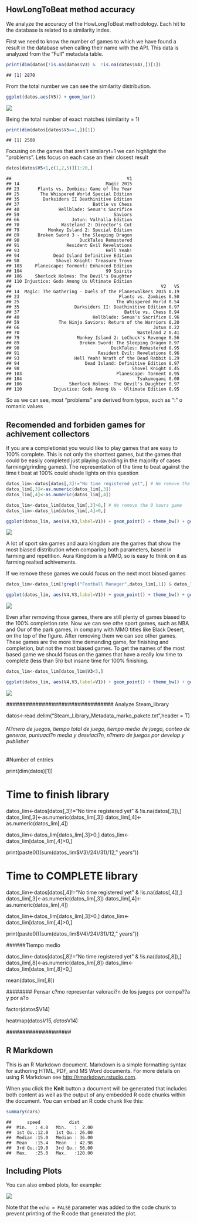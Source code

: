 
## HowLongToBeat method accuracy

We analyze the accuracy of the HowLongToBeat methodology. Each hit to
the database is related to a similarity index.

First we need to know the number of games to which we have found a
result in the database when calling their name with the API. This data
is analyzed from the “Full” metadata table.

``` r
print(dim(datos[!is.na(datos$V3) &  !is.na(datos$V4),])[1])
```

    ## [1] 2870

From the total number we can see the similarity distribution.

``` r
ggplot(datos,aes(V5)) + geom_bar()
```

![](Library_Metadata_Analysis_files/figure-gfm/unnamed-chunk-2-1.png)<!-- -->

Being the total number of exact matches (similarity = 1)

``` r
print(dim(datos[datos$V5==1,])[1])
```

    ## [1] 2588

Focusing on the games that aren’t similaryt=1 we can highlight the
“problems”. Lets focus on each case an their closest result

``` r
datos[datos$V5<1,c(1,2,5)][1:20,]
```

    ##                                            V1
    ## 14                                 Magic 2015
    ## 23       Plants vs. Zombies: Game of the Year
    ## 25        The Whispered World Special Edition
    ## 35         Darksiders II Deathinitive Edition
    ## 37                            Battle vs Chess
    ## 40               Hellblade: Senua's Sacrifice
    ## 59                                    Saviors
    ## 66                    Jotun: Valhalla Edition
    ## 70                Wasteland 2: Director's Cut
    ## 79           Monkey Island 2: Special Edition
    ## 89       Broken Sword 3 - the Sleeping Dragon
    ## 90                       DuckTales Remastered
    ## 91                  Resident Evil Revelations
    ## 93                                 Hell Yeah!
    ## 94             Dead Island Definitive Edition
    ## 98              Shovel Knight: Treasure Trove
    ## 103     Planescape: Torment: Enhanced Edition
    ## 104                                99 Spirits
    ## 106     Sherlock Holmes: The Devil's Daughter
    ## 110 Injustice: Gods Among Us Ultimate Edition
    ##                                                         V2   V5
    ## 14  Magic: The Gathering - Duels of the Planeswalkers 2015 0.19
    ## 23                                      Plants vs. Zombies 0.50
    ## 25                                     The Whispered World 0.54
    ## 35                     Darksiders II: Deathinitive Edition 0.97
    ## 37                                        Battle vs. Chess 0.94
    ## 40                            Hellblade: Senua's Sacrifice 0.96
    ## 59               The Ninja Saviors: Return of the Warriors 0.20
    ## 66                                                   Jotun 0.22
    ## 70                                             Wasteland 2 0.41
    ## 79                      Monkey Island 2: LeChuck's Revenge 0.56
    ## 89                       Broken Sword: The Sleeping Dragon 0.97
    ## 90                                   DuckTales: Remastered 0.95
    ## 91                              Resident Evil: Revelations 0.96
    ## 93                     Hell Yeah! Wrath of the Dead Rabbit 0.29
    ## 94                         Dead Island: Definitive Edition 0.97
    ## 98                                           Shovel Knight 0.45
    ## 103                                    Planescape: Torment 0.95
    ## 104                                            Tsukumogami 0.00
    ## 106                  Sherlock Holmes: The Devil's Daughter 0.97
    ## 110            Injustice: Gods Among Us - Ultimate Edition 0.95

So as we can see, most “problems” are derived from typos, such as “:” o
romanic values

## Recomended and forbiden games for achivement collectors

If you are a completionist you would like to play games that are easy to
100% complete. This is not only the shorttest games, but the games that
could be easily completed just playing (avoiding in the majority of
cases farming/grinding games). The representation of the time to beat
against the time t beat at 100% could shade lights on this question

``` r
datos_lim<-datos[datos[,3]!="No time registered yet",] # We remove the entries with not time regisrered yet
datos_lim[,3]<-as.numeric(datos_lim[,3]) 
datos_lim[,4]<-as.numeric(datos_lim[,4])

datos_lim<-datos_lim[datos_lim[,3]>0,] # We remove the 0 hours game
datos_lim<-datos_lim[datos_lim[,4]>0,]

ggplot(datos_lim, aes(V4,V3,label=V1)) + geom_point() + theme_bw() + geom_text(hjust=0, vjust=0) + ylab("Tiempo pasartelo (h)") + xlab("Tiempo completarlo 100% (h)")
```

![](Library_Metadata_Analysis_files/figure-gfm/unnamed-chunk-5-1.png)<!-- -->

A lot of sport sim games and aura kingdom are the games that show the
most biased distribution when comparing both parameters, based in
farming and repetition. Aura Kingdom is a MMO, so is easy to think on it
as farming realted achivements.

If we remove these games we could focus on the next most biased games

``` r
datos_lim<-datos_lim[!grepl("Football Manager",datos_lim[,1]) & datos_lim[,1]!="Aura Kingdom",]

ggplot(datos_lim, aes(V4,V3,label=V1)) + geom_point() + theme_bw() + geom_text(hjust=0, vjust=0) + ylab("Tiempo pasartelo (h)") + xlab("Tiempo completarlo 100% (h)")
```

![](Library_Metadata_Analysis_files/figure-gfm/unnamed-chunk-6-1.png)<!-- -->

Even after removing those games, there are still plenty of games biased
to the 100% completion rate. Now we can see othe sport games, such as
NBA and Our of the park games, in company with MMO titles like Black
Desert, on the top of the figure. After removing them we can see other
games. These games are the more time demanding game, for finishing and
completion, but not the most biased games. To get the names of the most
based game we should focus on the games that have a really low time to
complete (less than 5h) but insane time for 100% finishing.

``` r
datos_lim<-datos_lim[datos_lim$V3<5,]

ggplot(datos_lim, aes(V4,V3,label=V1)) + geom_point() + theme_bw() + geom_text(hjust=0, vjust=0) + ylab("Tiempo pasartelo (h)") + xlab("Tiempo completarlo 100% (h)")
```

![](Library_Metadata_Analysis_files/figure-gfm/unnamed-chunk-7-1.png)<!-- -->

################################# Analyze Steam_library

datos\<-read.delim(“Steam_Library_Metadata_marko_pakete.txt”,header = T)

###### N?mero de juegos, tiempo total de juego, tiempo medio de juego, conteo de generos, puntuaci?n media y desviaci?n, n?mero de juegos por develop y publisher

\#Number of entries

print(dim(datos)\[1\])

# Time to finish library

datos_lim\<-datos\[datos\[,3\]!=“No time registered yet” &
!is.na(datos\[,3\]),\] datos_lim\[,3\]\<-as.numeric(datos_lim\[,3\])
datos_lim\[,4\]\<-as.numeric(datos_lim\[,4\])

datos_lim\<-datos_lim\[datos_lim\[,3\]\>0,\]
datos_lim\<-datos_lim\[datos_lim\[,4\]\>0,\]

print(paste0(((sum(datos_lim\$V3)/24)/31)/12,” years”))

# Time to COMPLETE library

datos_lim\<-datos\[datos\[,4\]!=“No time registered yet” &
!is.na(datos\[,4\]),\] datos_lim\[,3\]\<-as.numeric(datos_lim\[,3\])
datos_lim\[,4\]\<-as.numeric(datos_lim\[,4\])

datos_lim\<-datos_lim\[datos_lim\[,3\]\>0,\]
datos_lim\<-datos_lim\[datos_lim\[,4\]\>0,\]

print(paste0(((sum(datos_lim\$V4)/24)/31)/12,” years”))

\######Tiempo medio

datos_lim\<-datos\[datos\[,8\]!=“No time registered yet” &
!is.na(datos\[,8\]),\] datos_lim\[,8\]\<-as.numeric(datos_lim\[,8\])
datos_lim\<-datos_lim\[datos_lim\[,8\]\>0,\]

mean(datos_lim\[,8\])

######## Pensar c?mo representar valoraci?n de los juegos por compa??a y por a?o

factor(datos\$V14)

heatmap(datos$V15,datos$V14)

#################### 

## R Markdown

This is an R Markdown document. Markdown is a simple formatting syntax
for authoring HTML, PDF, and MS Word documents. For more details on
using R Markdown see <http://rmarkdown.rstudio.com>.

When you click the **Knit** button a document will be generated that
includes both content as well as the output of any embedded R code
chunks within the document. You can embed an R code chunk like this:

``` r
summary(cars)
```

    ##      speed           dist       
    ##  Min.   : 4.0   Min.   :  2.00  
    ##  1st Qu.:12.0   1st Qu.: 26.00  
    ##  Median :15.0   Median : 36.00  
    ##  Mean   :15.4   Mean   : 42.98  
    ##  3rd Qu.:19.0   3rd Qu.: 56.00  
    ##  Max.   :25.0   Max.   :120.00

## Including Plots

You can also embed plots, for example:

![](Library_Metadata_Analysis_files/figure-gfm/pressure-1.png)<!-- -->

Note that the `echo = FALSE` parameter was added to the code chunk to
prevent printing of the R code that generated the plot.
